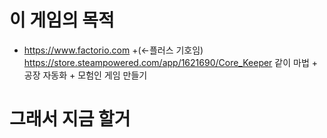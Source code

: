 # 이 게임의 목적
- https://www.factorio.com +(<-플러스 기호임) https://store.steampowered.com/app/1621690/Core_Keeper 같이 마법 + 공장 자동화 + 모험인 게임 만들기

# 그래서 지금 할거
